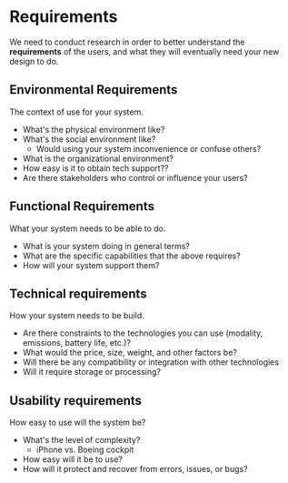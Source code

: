 # Requirements

We need to conduct research in order to better understand the **requirements** of the users, and what they will eventually need your new design to do.

## Environmental Requirements

The context of use for your system.

- What's the physical environment like?
- What's the social environment like?
  - Would using your system inconvenience or confuse others?
- What is the organizational environment?
- How easy is it to obtain tech support??
- Are there stakeholders who control or influence your users?

## Functional Requirements

What your system needs to be able to do.

- What is your system doing in general terms?
- What are the specific capabilities that the above requires?
- How will your system support them?

## Technical requirements

How your system needs to be build.

- Are there constraints to the technologies you can use (modality, emissions, battery life, etc.)?
- What would the price, size, weight, and other factors be?
- Will there be any compatibility or integration with other technologies
- Will it require storage or processing?

## Usability requirements

How easy to use will the system be?

- What's the level of complexity?
  - iPhone vs. Boeing cockpit
- How easy will it be to use?
- How will it protect and recover from errors, issues, or bugs?
